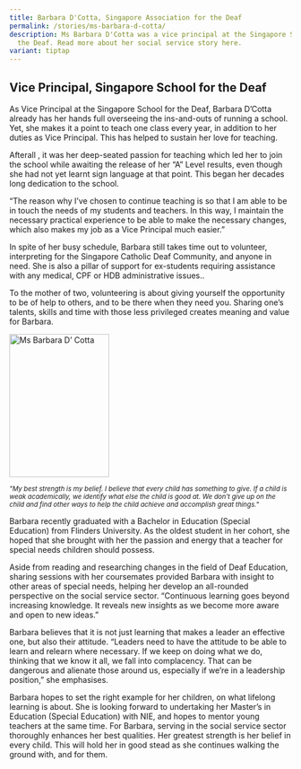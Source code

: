 ```yaml
---
title: Barbara D'Cotta, Singapore Association for the Deaf
permalink: /stories/ms-barbara-d-cotta/
description: Ms Barbara D'Cotta was a vice principal at the Singapore School for
  the Deaf. Read more about her social service story here.
variant: tiptap
---
```

<h2>Vice Principal, Singapore School for the Deaf</h2>
<p>As Vice Principal at the Singapore School for the Deaf, Barbara D’Cotta
already has her hands full overseeing the ins-and-outs of running a school.
Yet, she makes it a point to teach one class every year, in addition to
her duties as Vice Principal. This has helped to sustain her love for teaching.</p>
<p>Afterall , it was her deep-seated passion for teaching which led her to
join the school while awaiting the release of her “A” Level results, even
though she had not yet learnt sign language at that point. This began her
decades long dedication to the school.</p>
<p>“The reason why I’ve chosen to continue teaching is so that I am able
to be in touch the needs of my students and teachers. In this way, I maintain
the necessary practical experience to be able to make the necessary changes,
which also makes my job as a Vice Principal much easier.”</p>
<p>In spite of her busy schedule, Barbara still takes time out to volunteer,
interpreting for the Singapore Catholic Deaf Community, and anyone in need.
She is also a pillar of support for ex-students requiring assistance with
any medical, CPF or HDB administrative issues..</p>
<p>To the mother of two, volunteering is about giving yourself the opportunity
to be of help to others, and to be there when they need you. Sharing one’s
talents, skills and time with those less privileged creates meaning and
value for Barbara.</p>
<div class="isomer-image-wrapper">
<img style="width: 178px; height: 255px;" height="auto" width="100%" alt="Ms Barbara D’ Cotta" src="/images/stories/pages/ms-barbara-d-cotta.jpg">
</div>
<p><em><sup>"My best strength is my belief. I believe that every child has something to give. If a child is weak academically, we identify what else the child is good at. We don’t give up on the child and find other ways to help the child achieve and accomplish great things."</sup></em>
</p>
<p></p>
<p>Barbara recently graduated with a Bachelor in Education (Special Education)
from Flinders University. As the oldest student in her cohort, she hoped
that she brought with her the passion and energy that a teacher for special
needs children should possess.</p>
<p>Aside from reading and researching changes in the field of Deaf Education,
sharing sessions with her coursemates provided Barbara with insight to
other areas of special needs, helping her develop an all-rounded perspective
on the social service sector. “Continuous learning goes beyond increasing
knowledge. It reveals new insights as we become more aware and open to
new ideas.”</p>
<p>Barbara believes that it is not just learning that makes a leader an effective
one, but also their attitude. “Leaders need to have the attitude to be
able to learn and relearn where necessary. If we keep on doing what we
do, thinking that we know it all, we fall into complacency. That can be
dangerous and alienate those around us, especially if we’re in a leadership
position,” she emphasises.</p>
<p>Barbara hopes to set the right example for her children, on what lifelong
learning is about. She is looking forward to undertaking her Master’s in
Education (Special Education) with NIE, and hopes to mentor young teachers
at the same time. For Barbara, serving in the social service sector thoroughly
enhances her best qualities. Her greatest strength is her belief in every
child. This will hold her in good stead as she continues walking the ground
with, and for them.</p>